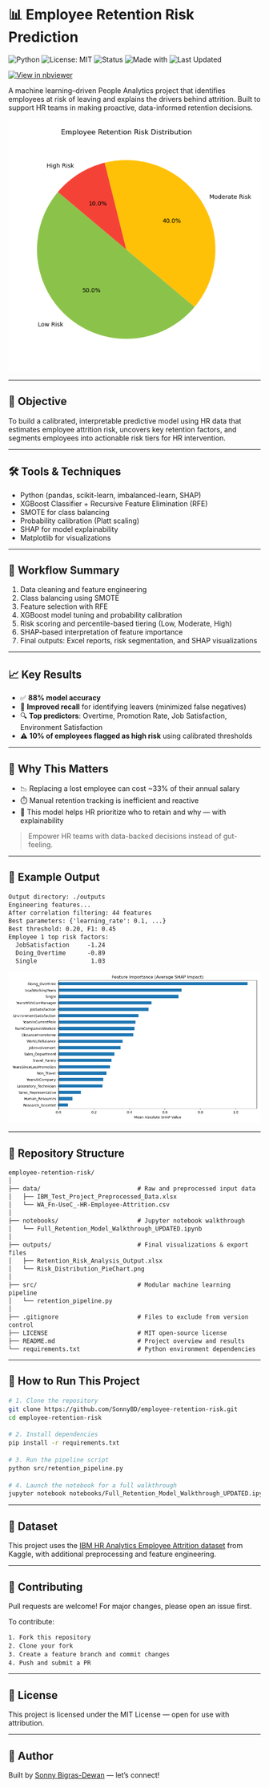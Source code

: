 # 📊 Employee Retention Risk Prediction

![Python](https://img.shields.io/badge/Python-3.10-blue?logo=python&logoColor=white)
![License: MIT](https://img.shields.io/badge/License-MIT-green?logo=opensourceinitiative&logoColor=white)
![Status](https://img.shields.io/badge/Status-Complete-brightgreen)
![Made with](https://img.shields.io/badge/Made%20with-Jupyter-orange?logo=jupyter)
![Last Updated](https://img.shields.io/badge/Last%20Updated-April%202025-blueviolet)

[![View in nbviewer](https://img.shields.io/badge/View%20Notebook-nbviewer-orange?logo=jupyter)](https://nbviewer.org/github/SonnyBD/employee-retention-risk/blob/main/notebooks/Full_Retention_Model_Walkthrough.ipynb)

A machine learning–driven People Analytics project that identifies employees at risk of leaving and explains the drivers behind attrition. Built to support HR teams in making proactive, data-informed retention decisions.

![Retention Risk Pie Chart showing distribution of low, moderate, and high-risk employees](outputs/Risk_Distribution_PieChart.png)

---

## 🧠 Objective

To build a calibrated, interpretable predictive model using HR data that estimates employee attrition risk, uncovers key retention factors, and segments employees into actionable risk tiers for HR intervention.

---

## 🛠️ Tools & Techniques

- Python (pandas, scikit-learn, imbalanced-learn, SHAP)
- XGBoost Classifier + Recursive Feature Elimination (RFE)
- SMOTE for class balancing
- Probability calibration (Platt scaling)
- SHAP for model explainability
- Matplotlib for visualizations

---

## 🔄 Workflow Summary

1. Data cleaning and feature engineering  
2. Class balancing using SMOTE  
3. Feature selection with RFE  
4. XGBoost model tuning and probability calibration  
5. Risk scoring and percentile-based tiering (Low, Moderate, High)  
6. SHAP-based interpretation of feature importance  
7. Final outputs: Excel reports, risk segmentation, and SHAP visualizations

---

## 📈 Key Results

- ✅ **88% model accuracy**
- 🎯 **Improved recall** for identifying leavers (minimized false negatives)
- 🔍 **Top predictors**: Overtime, Promotion Rate, Job Satisfaction, Environment Satisfaction
- ⚠️ **10% of employees flagged as high risk** using calibrated thresholds

---

## 📆 Why This Matters

- 📉 Replacing a lost employee can cost ~33% of their annual salary
- ⏱️ Manual retention tracking is inefficient and reactive
- 🧠 This model helps HR prioritize who to retain and why — with explainability

> Empower HR teams with data-backed decisions instead of gut-feeling.

---

## 📃 Example Output

```
Output directory: ./outputs
Engineering features...
After correlation filtering: 44 features
Best parameters: {'learning_rate': 0.1, ...}
Best threshold: 0.20, F1: 0.45
Employee 1 top risk factors:
  JobSatisfaction     -1.24
  Doing_Overtime      -0.89
  Single               1.03
```

![SHAP Feature Impact](outputs/SHAP_Global_Importance_HR_Friendly.png)

---

## 📂 Repository Structure

```
employee-retention-risk/
│
├── data/                           # Raw and preprocessed input data
│   ├── IBM_Test_Project_Preprocessed_Data.xlsx
│   └── WA_Fn-UseC_-HR-Employee-Attrition.csv
│
├── notebooks/                      # Jupyter notebook walkthrough
│   └── Full_Retention_Model_Walkthrough_UPDATED.ipynb
│
├── outputs/                        # Final visualizations & export files
│   ├── Retention_Risk_Analysis_Output.xlsx
│   └── Risk_Distribution_PieChart.png
│
├── src/                            # Modular machine learning pipeline
│   └── retention_pipeline.py
│
├── .gitignore                      # Files to exclude from version control
├── LICENSE                         # MIT open-source license
├── README.md                       # Project overview and results
└── requirements.txt                # Python environment dependencies
```

---

## 🚀 How to Run This Project

```bash
# 1. Clone the repository
git clone https://github.com/SonnyBD/employee-retention-risk.git
cd employee-retention-risk

# 2. Install dependencies
pip install -r requirements.txt

# 3. Run the pipeline script
python src/retention_pipeline.py

# 4. Launch the notebook for a full walkthrough
jupyter notebook notebooks/Full_Retention_Model_Walkthrough_UPDATED.ipynb
```

---

## 📁 Dataset

This project uses the [IBM HR Analytics Employee Attrition dataset](https://www.kaggle.com/datasets/pavansubhasht/ibm-hr-analytics-attrition-dataset) from Kaggle, with additional preprocessing and feature engineering.

---

## 🤝 Contributing

Pull requests are welcome! For major changes, please open an issue first.

To contribute:
```bash
1. Fork this repository
2. Clone your fork
3. Create a feature branch and commit changes
4. Push and submit a PR
```

---

## 📜 License

This project is licensed under the MIT License — open for use with attribution.

---

## 👤 Author

Built by [Sonny Bigras-Dewan](https://www.linkedin.com/in/sonny-bigras-dewan/) — let’s connect!

